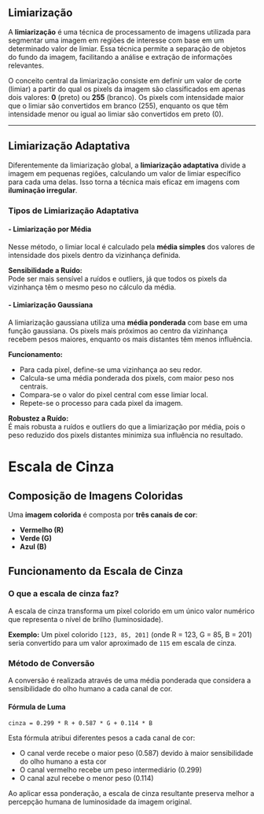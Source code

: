 ## Limiarização

A **limiarização** é uma técnica de processamento de imagens utilizada para segmentar uma imagem em regiões de interesse com base em um determinado valor de limiar. Essa técnica permite a separação de objetos do fundo da imagem, facilitando a análise e extração de informações relevantes.

O conceito central da limiarização consiste em definir um valor de corte (limiar) a partir do qual os pixels da imagem são classificados em apenas dois valores: **0** (preto) ou **255** (branco). Os pixels com intensidade maior que o limiar são convertidos em branco (255), enquanto os que têm intensidade menor ou igual ao limiar são convertidos em preto (0).

---

## Limiarização Adaptativa

Diferentemente da limiarização global, a **limiarização adaptativa** divide a imagem em pequenas regiões, calculando um valor de limiar específico para cada uma delas. Isso torna a técnica mais eficaz em imagens com **iluminação irregular**.

### Tipos de Limiarização Adaptativa

#### - Limiarização por Média

Nesse método, o limiar local é calculado pela **média simples** dos valores de intensidade dos pixels dentro da vizinhança definida.

**Sensibilidade a Ruído:**  
Pode ser mais sensível a ruídos e outliers, já que todos os pixels da vizinhança têm o mesmo peso no cálculo da média.

#### - Limiarização Gaussiana

A limiarização gaussiana utiliza uma **média ponderada** com base em uma função gaussiana. Os pixels mais próximos ao centro da vizinhança recebem pesos maiores, enquanto os mais distantes têm menos influência.

**Funcionamento:**
- Para cada pixel, define-se uma vizinhança ao seu redor.
- Calcula-se uma média ponderada dos pixels, com maior peso nos centrais.
- Compara-se o valor do pixel central com esse limiar local.
- Repete-se o processo para cada pixel da imagem.

**Robustez a Ruído:**  
É mais robusta a ruídos e outliers do que a limiarização por média, pois o peso reduzido dos pixels distantes minimiza sua influência no resultado.

# Escala de Cinza

## Composição de Imagens Coloridas

Uma **imagem colorida** é composta por **três canais de cor**:
- **Vermelho (R)**
- **Verde (G)**
- **Azul (B)**

## Funcionamento da Escala de Cinza

### O que a escala de cinza faz?

A escala de cinza transforma um pixel colorido em um único valor numérico que representa o nível de brilho (luminosidade).

**Exemplo:**
Um pixel colorido `[123, 85, 201]` (onde R = 123, G = 85, B = 201) seria convertido para um valor aproximado de `115` em escala de cinza.

### Método de Conversão

A conversão é realizada através de uma média ponderada que considera a sensibilidade do olho humano a cada canal de cor.

#### Fórmula de Luma

```
cinza = 0.299 * R + 0.587 * G + 0.114 * B
```

Esta fórmula atribui diferentes pesos a cada canal de cor:
- O canal verde recebe o maior peso (0.587) devido à maior sensibilidade do olho humano a esta cor
- O canal vermelho recebe um peso intermediário (0.299)
- O canal azul recebe o menor peso (0.114)

Ao aplicar essa ponderação, a escala de cinza resultante preserva melhor a percepção humana de luminosidade da imagem original.

